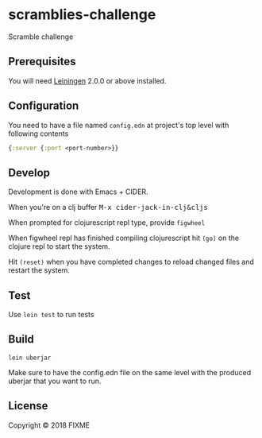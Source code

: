 # scramblies-challenge

Scramble challenge

## Prerequisites

You will need [Leiningen][] 2.0.0 or above installed.

[leiningen]: https://github.com/technomancy/leiningen

## Configuration

You need to have a file named `config.edn` at project's top level with following contents
```Clojure
{:server {:port <port-number>}}
```

## Develop

Development is done with Emacs + CIDER. 

When you're on a clj buffer <kbd>M-x cider-jack-in-clj&cljs</kbd>

When prompted for clojurescript repl type, provide `figwheel`

When figwheel repl has finished compiling clojurescript hit `(go)` on the clojure repl to start the system.

Hit `(reset)` when you have completed changes to reload changed files and restart the system.

## Test

Use `lein test` to run tests

## Build

`lein uberjar`

Make sure to have the config.edn file on the same level with the produced uberjar that you want to run. 


## License

Copyright © 2018 FIXME

